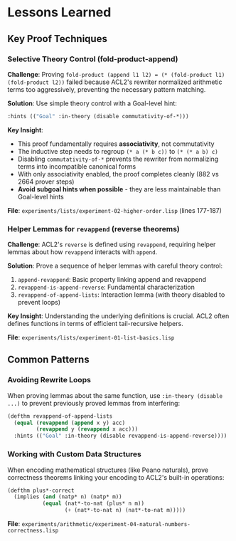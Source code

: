 # Lessons Learned

## Key Proof Techniques

### Selective Theory Control (fold-product-append)

**Challenge**: Proving `fold-product (append l1 l2) = (* (fold-product l1) (fold-product l2))` failed because ACL2's rewriter normalized arithmetic terms too aggressively, preventing the necessary pattern matching.

**Solution**: Use simple theory control with a Goal-level hint:

```lisp
:hints (("Goal" :in-theory (disable commutativity-of-*)))
```

**Key Insight**:
- This proof fundamentally requires **associativity**, not commutativity
- The inductive step needs to regroup `(* a (* b c))` to `(* (* a b) c)`
- Disabling `commutativity-of-*` prevents the rewriter from normalizing terms into incompatible canonical forms
- With only associativity enabled, the proof completes cleanly (882 vs 2664 prover steps)
- **Avoid subgoal hints when possible** - they are less maintainable than Goal-level hints

**File**: `experiments/lists/experiment-02-higher-order.lisp` (lines 177-187)

### Helper Lemmas for `revappend` (reverse theorems)

**Challenge**: ACL2's `reverse` is defined using `revappend`, requiring helper lemmas about how `revappend` interacts with `append`.

**Solution**: Prove a sequence of helper lemmas with careful theory control:

1. `append-revappend`: Basic property linking append and revappend
2. `revappend-is-append-reverse`: Fundamental characterization
3. `revappend-of-append-lists`: Interaction lemma (with theory disabled to prevent loops)

**Key Insight**: Understanding the underlying definitions is crucial. ACL2 often defines functions in terms of efficient tail-recursive helpers.

**File**: `experiments/lists/experiment-01-list-basics.lisp`

## Common Patterns

### Avoiding Rewrite Loops

When proving lemmas about the same function, use `:in-theory (disable ...)` to prevent previously proved lemmas from interfering:

```lisp
(defthm revappend-of-append-lists
  (equal (revappend (append x y) acc)
         (revappend y (revappend x acc)))
  :hints (("Goal" :in-theory (disable revappend-is-append-reverse))))
```

### Working with Custom Data Structures

When encoding mathematical structures (like Peano naturals), prove correctness theorems linking your encoding to ACL2's built-in operations:

```lisp
(defthm plus*-correct
  (implies (and (natp* n) (natp* m))
           (equal (nat*-to-nat (plus* n m))
                  (+ (nat*-to-nat n) (nat*-to-nat m)))))
```

**File**: `experiments/arithmetic/experiment-04-natural-numbers-correctness.lisp`

